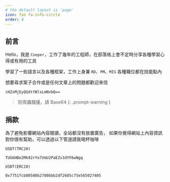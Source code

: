 ```yaml
---
# the default layout is 'page'
icon: fas fa-info-circle
order: 4
---
```


## 前言
Hello，我是 `Cooper`，工作了幾年的工程師，在部落格上會不定時分享各種學習心得或有用的工具

學習了一些語言以及各種框架，工作上身兼 `RD`、`PM`、`MIS` 各種職位都在技能點內

想要尋求案子合作或是任何文章上的問題都歡迎來信
```console
cHZxMjEyQGdtYWlsLmNvbQ==
```
> 防爬蟲騷擾，請 Base64 
{: .prompt-warning }

## 捐款
為了避免影響網站內容閱讀，全站都沒有放置廣告，
如果你覺得網站上內容資訊對你很有幫助，可以透過以下管道請我喝杯咖啡


`USDT(TRC20)`
```console
TUG6HBe2Mk92rYo7VmU2PaEZv3dYF6wNgq
```

`USDT(ERC20)`
```console
0x7751fcb80500b2780bbb2df2605c75e565027405
```